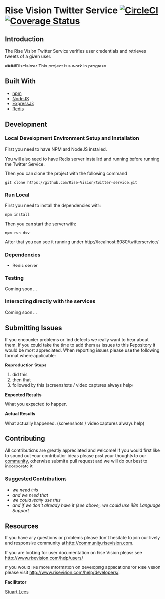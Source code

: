 # Rise Vision Twitter Service [![CircleCI](https://circleci.com/gh/Rise-Vision/twitter-service/tree/master.svg?style=svg)](https://circleci.com/gh/Rise-Vision/twitter-service/tree/master) [![Coverage Status](https://coveralls.io/repos/github/Rise-Vision/twitter-service/badge.svg?branch=master)](https://coveralls.io/github/Rise-Vision/twitter-service?branch=master)

## Introduction
The Rise Vision Twitter Service verifies user credentials and retrieves tweets of a given user. 

####Disclaimer
This project is a work in progress. 

## Built With
- [npm](https://www.npmjs.org)
- [NodeJS](https://nodejs.org/en/)
- [ExpressJS](https://expressjs.com/)
- [Redis](https://redis.js.org/)

## Development

### Local Development Environment Setup and Installation

First you need to have NPM and NodeJS installed.

You will also need to have Redis server installed and running before running the Twitter Service.

Then you can clone the project with the following command
```
git clone https://github.com/Rise-Vision/twitter-service.git
```

### Run Local
First you need to install the dependencies with:
```
npm install
```

Then you can start the server with:
```
npm run dev
```

After that you can see it running under http://localhost:8080/twitterservice/

### Dependencies
- Redis server

### Testing
Coming soon ...

### Interacting directly with the services
Coming soon ...

## Submitting Issues
If you encounter problems or find defects we really want to hear about them. If you could take the time to add them as issues to this Repository it would be most appreciated. When reporting issues please use the following format where applicable:

**Reproduction Steps**

1. did this
2. then that
3. followed by this (screenshots / video captures always help)

**Expected Results**

What you expected to happen.

**Actual Results**

What actually happened. (screenshots / video captures always help)

## Contributing
All contributions are greatly appreciated and welcome! If you would first like to sound out your contribution ideas please post your thoughts to our [community](http://community.risevision.com), otherwise submit a pull request and we will do our best to incorporate it

### Suggested Contributions
- *we need this*
- *and we need that*
- *we could really use this*
- *and if we don't already have it (see above), we could use i18n Language Support*

## Resources
If you have any questions or problems please don't hesitate to join our lively and responsive community at http://community.risevision.com.

If you are looking for user documentation on Rise Vision please see http://www.risevision.com/help/users/

If you would like more information on developing applications for Rise Vision please visit http://www.risevision.com/help/developers/.

**Facilitator**

[Stuart Lees](https://github.com/stulees "Stuart Lees")
